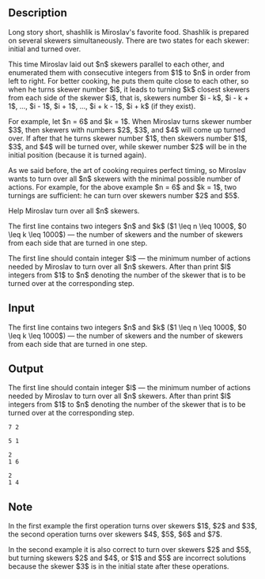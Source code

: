 ## Description

<div><p>Long story short, shashlik is Miroslav's favorite food. Shashlik is prepared on several skewers simultaneously. There are two states for each skewer: initial and turned over.</p><p>This time Miroslav laid out $n$ skewers parallel to each other, and enumerated them with consecutive integers from $1$ to $n$ in order from left to right. For better cooking, he puts them quite close to each other, so when he turns skewer number $i$, it leads to turning $k$ closest skewers from each side of the skewer $i$, that is, skewers number $i - k$, $i - k + 1$, ..., $i - 1$, $i + 1$, ..., $i + k - 1$, $i + k$ (if they exist). </p><p>For example, let $n = 6$ and $k = 1$. When Miroslav turns skewer number $3$, then skewers with numbers $2$, $3$, and $4$ will come up turned over. If after that he turns skewer number $1$, then skewers number $1$, $3$, and $4$ will be turned over, while skewer number $2$ will be in the initial position (because it is turned again).</p><p>As we said before, the art of cooking requires perfect timing, so Miroslav wants to turn over all $n$ skewers with the minimal possible number of actions. For example, for the above example $n = 6$ and $k = 1$, two turnings are sufficient: he can turn over skewers number $2$ and $5$.</p><p>Help Miroslav turn over all $n$ skewers.</p></div><div class="input-specification"><p>The first line contains two integers $n$ and $k$ ($1 \leq n \leq 1000$, $0 \leq k \leq 1000$)&nbsp;— the number of skewers and the number of skewers from each side that are turned in one step.</p></div><div class="output-specification"><p>The first line should contain integer $l$&nbsp;— the minimum number of actions needed by Miroslav to turn over all $n$ skewers. After than print $l$ integers from $1$ to $n$ denoting the number of the skewer that is to be turned over at the corresponding step.</p></div>

## Input

<p>The first line contains two integers $n$ and $k$ ($1 \leq n \leq 1000$, $0 \leq k \leq 1000$)&nbsp;— the number of skewers and the number of skewers from each side that are turned in one step.</p>

## Output

<p>The first line should contain integer $l$&nbsp;— the minimum number of actions needed by Miroslav to turn over all $n$ skewers. After than print $l$ integers from $1$ to $n$ denoting the number of the skewer that is to be turned over at the corresponding step.</p>





```input1
7 2

```




```input2
5 1

```




```output1
2
1 6 

```




```output2
2
1 4 

```



## Note

<p>In the first example the first operation turns over skewers $1$, $2$ and $3$, the second operation turns over skewers $4$, $5$, $6$ and $7$.</p><p>In the second example it is also correct to turn over skewers $2$ and $5$, but turning skewers $2$ and $4$, or $1$ and $5$ are incorrect solutions because the skewer $3$ is in the initial state after these operations.</p>
